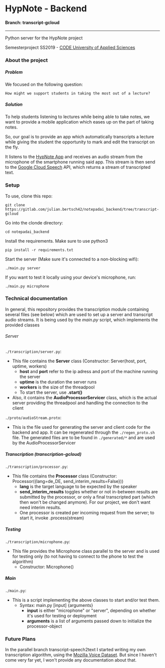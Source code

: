 # HypNote - Backend
#### Branch: transcript-gcloud
----

Python server for the HypNote project

Semesterproject SS2019 - [CODE University of Applied Sciences](https://code.berlin/en/)

### About the project
##### Problem

We focused on the following question:

```How might we support students in taking the most out of a lecture?```

##### Solution

To help students listening to lectures while being able to take notes, we want to provide a mobile application which eases up on the part of taking notes.

So, our goal is to provide an app which automatically transcripts a lecture while giving the student the opportunity to mark and edit the transcript on the fly.

It listens to the [HypNote App](https://gitlab.com/julian.bertsch42/notepadai_app) and receives an audio stream from the microphone of the smartphone running said app.
This stream is then send to the [Google Cloud Speech](https://cloud.google.com/speech-to-text/) API, which returns a stream of transcripted text.

### Setup

To use, clone this repo:

```git clone https://gitlab.com/julian.bertsch42/notepadai_backend/tree/transcript-gcloud```

Go into the clonde directory:

```cd notepadai_backend```

Install the requirements. Make sure to use python3

```pip install -r requirements.txt```

Start the server (Make sure it's connected to a non-blocking wifi):

```./main.py server```

If you want to test it locally using your device's microphone, run:

```./main.py microphone```

### Technical documentation

In general, this repository provides the transcription module containing several files (see below) which are used to set up a server and transcript audio streams.
It is being used by the *main.py* script, which implements the provided classes

###### Server
```./transcription/server.py```:
* This file contains the **Server** class (Constructor: Server(host, port, uptime, workers)
  * **host** and **port** refer to the ip adress and port of the machine running the server
  * **uptime** is the duration the server runs
  * **workers** is the size of the threadpool
  * To start the server, use **.start()**
* Also, it contains the **AudioProcessorServicer** class, which is the actual server providing the threadpool and handling the connection to the client

```./proto/audioStream.proto```:
* This is the file used for generating the server and client code for the backend and app. It can be regenerated through the ```./regen_proto.sh``` file. The generated files are to be found in ```./generated/*``` and are used by the AudioProcessorServicer

##### Transcription (transcription-gcloud)
```./transcription/processor.py```:
* This file contains the **Processor** class (Constructor: Processor({lang=de_DE, send_interim_results=False}))
  * **lang** is the target language to be expected by the speaker
  * **send_interim_results** toggles whether or not in-between results are submitted by the processor, or only a final transcripted part (which then won't be changed anymore). For our project, we don't want need interim results.
  * One processor is created per incoming request from the server; to start it, invoke .process(stream)

##### Testing
```./transcription/microphone.py```:
* This file provides the Microphone class parallel to the server and is used for testing only (to not having to connect to the phone to test the algorithm)
  * Constructor: Microphone()

##### Main

```./main.py```:
* This is a script implementing the above classes to start and/or test them.
  * Syntax: main.py [input] {arguments}
    * **input** is either "microphone" or "server", depending on whether it's used for testing or deployment
    * **arguments** is a list of arguments passed down to initialize the processor-object

### Future Plans

In the parallel branch transcript-speech2text I started writing my own transcription algorithm, using the [Mozilla Voice Dataset](https://voice.mozilla.org/en).
But since I haven't come very far yet, I won't provide any documentation about that.